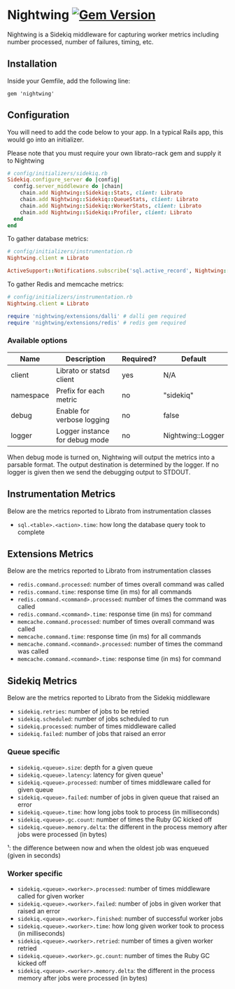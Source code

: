 # Nightwing [![Gem Version](https://badge.fury.io/rb/nightwing.svg)](https://badge.fury.io/rb/nightwing)

Nightwing is a Sidekiq middleware for capturing worker metrics including number processed, number of failures, timing, etc.

## Installation

Inside your Gemfile, add the following line:

```Gemfile
gem 'nightwing'
```

## Configuration

You will need to add the code below to your app. In a typical Rails app, this would go into an initializer.

Please note that you must require your own librato-rack gem and supply it to Nightwing

```ruby
# config/initializers/sidekiq.rb
Sidekiq.configure_server do |config|
  config.server_middleware do |chain|
    chain.add Nightwing::Sidekiq::Stats, client: Librato
    chain.add Nightwing::Sidekiq::QueueStats, client: Librato
    chain.add Nightwing::Sidekiq::WorkerStats, client: Librato
    chain.add Nightwing::Sidekiq::Profiler, client: Librato
  end
end
```

To gather database metrics:

```ruby
# config/initializers/instrumentation.rb
Nightwing.client = Librato

ActiveSupport::Notifications.subscribe('sql.active_record', Nightwing::Instrumentation::ActiveRecord.new)
```

To gather Redis and memcache metrics:

```ruby
# config/initializers/instrumentation.rb
Nightwing.client = Librato

require 'nightwing/extensions/dalli' # dalli gem required
require 'nightwing/extensions/redis' # redis gem required
```


### Available options

| Name      | Description                    | Required? | Default           |
|-----------|--------------------------------|-----------|-------------------|
| client    | Librato or statsd client       | yes       | N/A               |
| namespace | Prefix for each metric         | no        | "sidekiq"         |
| debug     | Enable for verbose logging     | no        | false             |
| logger    | Logger instance for debug mode | no        | Nightwing::Logger |

When debug mode is turned on, Nightwing will output the metrics into a parsable format. The output destination is determined by the logger. If no logger is given then we send the debugging output to STDOUT.

## Instrumentation Metrics

Below are the metrics reported to Librato from instrumentation classes

- `sql.<table>.<action>.time`: how long the database query took to complete

## Extensions Metrics

Below are the metrics reported to Librato from instrumentation classes

- `redis.command.processed`: number of times overall command was called
- `redis.command.time`: response time (in ms) for all commands
- `redis.command.<command>.processed`: number of times the command was called
- `redis.command.<command>.time`: response time (in ms) for command
- `memcache.command.processed`: number of times overall command was called
- `memcache.command.time`: response time (in ms) for all commands
- `memcache.command.<command>.processed`: number of times the command was called
- `memcache.command.<command>.time`: response time (in ms) for command

## Sidekiq Metrics

Below are the metrics reported to Librato from the Sidekiq middleware

- `sidekiq.retries`: number of jobs to be retried
- `sidekiq.scheduled`: number of jobs scheduled to run
- `sidekiq.processed`: number of times middleware called
- `sidekiq.failed`: number of jobs that raised an error

### Queue specific

- `sidekiq.<queue>.size`: depth for a given queue
- `sidekiq.<queue>.latency`: latency for given queue¹
- `sidekiq.<queue>.processed`: number of times middleware called for given queue
- `sidekiq.<queue>.failed`: number of jobs in given queue that raised an error
- `sidekiq.<queue>.time`: how long jobs took to process (in milliseconds)
- `sidekiq.<queue>.gc.count`: number of times the Ruby GC kicked off
- `sidekiq.<queue>.memory.delta`: the different in the process memory after jobs were processed (in bytes)

¹: the difference between now and when the oldest job was enqueued (given in seconds)

### Worker specific

- `sidekiq.<queue>.<worker>.processed`: number of times middleware called for given worker
- `sidekiq.<queue>.<worker>.failed`: number of jobs in given worker that raised an error
- `sidekiq.<queue>.<worker>.finished`: number of successful worker jobs
- `sidekiq.<queue>.<worker>.time`: how long given worker took to process (in milliseconds)
- `sidekiq.<queue>.<worker>.retried`: number of times a given worker retried
- `sidekiq.<queue>.<worker>.gc.count`: number of times the Ruby GC kicked off
- `sidekiq.<queue>.<worker>.memory.delta`: the different in the process memory after jobs were processed (in bytes)
